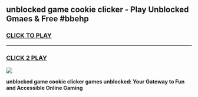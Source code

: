 
## unblocked game cookie clicker - Play Unblocked Gmaes & Free #bbehp
<h3>
<a href="https://premium.freeplayer.one?title=unblocked_game_cookie_clicker&ref=01M">CLICK TO PLAY</a></h3>
<hr>

<h3>
<a href="https://premium.freeplayer.one?title=unblocked_game_cookie_clicker&ref=01M">CLICK 2 PLAY</a>
  
</h3>

<a href="https://premium.freeplayer.one?title=unblocked_game_cookie_clicker&ref=01M"><img src="https://clearcache.store/games.png"></a>


**unblocked game cookie clicker games unblocked: Your Gateway to Fun and Accessible Online Gaming**
